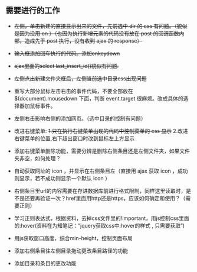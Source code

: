 ## 需要进行的工作

* ~~左侧，单击新建的直接显示出来的文件，先前选中 dir 的 css 有问题。（貌似是因为没用 on ）（也因为执行新增元素的代码没有放在 post 的回调函数内部，造成先于 post 执行，没有收到 ajax 的 response）~~

* ~~输入框添加回车执行的代码。添加onkeydown~~

* ~~ajax里面的select last_insert_id()貌似有问题.~~

* ~~左侧点出新建文件夹框后，左侧当前选中目录css出现问题~~

* 重写大部分鼠标左击右击的事件代码，不要全部放在 $(document).mousedown 下面，判断 event.target 很麻烦。改成具体的选择器加鼠标事件。

* 左侧右击影响右侧的添加网页。（选中目录的控制有问题）

* 改进右键菜单:
~~1.只在执行右键菜单出现的代码中控制菜单的 css 显示~~
2.改进右键菜单的位置,右下超出窗口时改到鼠标左上方显示

* 添加右键菜单删除功能，需要分辨是删除右侧条目还是左侧文件夹，如果文件夹非空，如何处理？

* 自动获取网址的 icon ，并显示在右侧条目左（直接用 ajax 获取 icon ，成功则显示，若不成功则显示一个默认 icon ）

* 右侧条目里url的内容需要在存进数据库前进行格式限制，同样这里读取时，是不是还要再验证一次？href里面用http还是https，应该如何确定和使用？（需要正则）

* 学习正则表达式，根据资料，去掉css文件里的!important，用js控制css里面的:hover(资料在为知笔记：“jquery获取css中:hover的样式 , 只需要获取”)

* 用js获取窗口高度，综合min-height，控制页面布局

* 添加右侧条目往左侧目录拖动更改条目路径的功能

* 添加目录和条目的更改功能